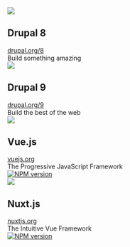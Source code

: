 <div class="grid grid-cols-[2fr,2fr] gap-4">
  <div class="text-center pb-4">
    <img class="h-20 mb-4 inline-block" src="https://www.drupal.org/files/cta/graphic/drupal%208%20logo%20isolated%20CMYK%2072_1.png">
    <div class="mb-2 text-sm">
      <h2>Drupal 8</h2>
      <a href="https://drupal.org/8" target="_blank">drupal.org/8</a>
    </div>
    <div class="opacity-50 mb-2 text-xl">
      Build something amazing
    </div>
    <div class="text-center">
    </div>
  </div>

  <div class="my-auto text-center pb-4 pl-8">
    <img class="h-20 mb-4 inline-block" src="https://www.drupal.org/files/EL_blue_RGB%281%29.png">
    <div class="mb-2 text-sm">
      <h2>Drupal 9</h2>
      <a href="https://drupal.org/9" target="_blank">drupal.org/9</a>
    </div>
    <div class="opacity-50 mb-2 text-xl">
      Build the best of the web
    </div>
    <div class="text-center">
    </div>
  </div>

  <div class="text-center pb-4">
    <img class="h-20 mb-4 inline-block" src="https://vuejs.org/images/logo.svg">
    <div class="mb-2 text-sm">
      <h2>Vue.js</h2>
      <a href="https://vuejs.org" target="_blank">vuejs.org</a>
    </div>
    <div class="opacity-50 mb-2 text-xl">
      The Progressive JavaScript Framework
    </div>
    <div class="text-center">
      <a class="!border-none" href="https://www.npmjs.com/package/vue" target="__blank"><img class="h-4 inline mx-0.5" src="https://img.shields.io/npm/v/vue?label=vue" alt="NPM version"></a>
    </div>
  </div>

  <div class="my-auto text-center pb-4 pl-8">
    <img class="h-20 mb-4 inline-block" src="https://nuxtjs.org/logos/nuxt.svg">
    <div class="mb-2 text-sm">
      <h2>Nuxt.js</h2>
      <a href="https://nuxtjs.org" target="_blank">nuxtjs.org</a>
    </div>
    <div class="opacity-50 mb-2 text-xl">
      The Intuitive Vue Framework
    </div>
    <div class="text-center">
      <a class="!border-none" href="https://www.npmjs.com/package/nuxt" target="__blank"><img class="h-4 inline mx-0.5" src="https://img.shields.io/npm/v/nuxt?label=nuxt" alt="NPM version"></a>
    </div>
  </div>
</div>

<!--
Druxt works with both Drupal 8 and 9, and can work on existing sites and distributions, including but not limited to ContentaCMS and Tide.
-->
